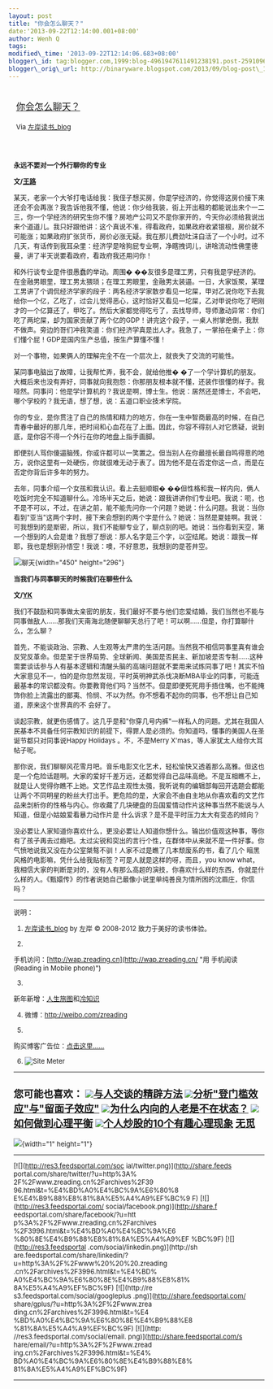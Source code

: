 ```yaml
--- 
layout: post 
title: "你会怎么聊天？" 
date:'2013-09-22T12:14:00.001+08:00' 
author: Wenh Q
tags:
modified\_time: '2013-09-22T12:14:06.683+08:00' 
blogger\_id: tag:blogger.com,1999:blog-4961947611491238191.post-2591096372879509769
blogger\_orig\_url: http://binaryware.blogspot.com/2013/09/blog-post\_1233.html
---
```

<div style="margin: 10px; padding: 5px;">

<div style="font-size: 18px;">

[你会怎么聊天？](http://zreading.cn.feedsportal.com/c/35042/f/647833/s/317d032b/sc/38/l/0L0Szreading0Bcn0Carchives0C39960Bhtml/story01.htm)

</div>

<div style="font-size: 13px;">

Via [左岸读书\_blog](http://www.zreading.cn/)

</div>

</div>

<div style="font-size: 13px; padding: 15px 0 10px 10px;">

**永远不要对一个外行聊你的专业**

**文/[王路](http://www.acfun.tv/a/ac489909)**

某天，老家一个大爷打电话给我：我侄子想买房，你是学经济的，你觉得这房价接下来还会不会再涨？我告诉他我不懂，他说：你少给我装，街上开出租的都能说出来个一二三，你一个学经济的研究生你不懂？房地产公司又不是你家开的，今天你必须给我说出来个道道儿。我只好跟他讲：这个真说不准，得看政府，如果政府收紧银根，房价就不可能涨；如果政府扩张货币，房价必涨无疑。我在那儿费劲吐沫白活了一个小时。过不几天，有话传到我耳朵里：经济学是啥狗屁专业啊，净瞎拽词儿，讲啥流动性佛里德曼，讲了半天说要看政府，看政府我还用问你！

和外行谈专业是件很愚蠢的举动。周围�
��友很多是理工男，只有我是学经济的。在金融男眼里，理工男太猥琐；在理工男眼里，金融男太装逼。一日，大家饭聚，某理工男讲了个调侃经济学家的段子：两名经济学家散步看见一坨屎，甲对乙说你吃下去我给你一个亿，乙吃了，过会儿觉得恶心，这时恰好又看见一坨屎，乙对甲说你吃了吧刚才的一个亿算还了，甲吃了。然后大家都觉得吃亏了，去找导师，导师激动异常：你们吃了两坨屎，却为国家贡献了两个亿的GDP！讲完这个段子，一桌人拊掌绝倒，我默不做声。旁边的哥们冲我笑道：你们经济学真是出人才。我急了，一掌拍在桌子上：你们懂个屁！GDP是国内生产总值，按生产算懂不懂！

对一个事物，如果俩人的理解完全不在一个层次上，就丧失了交流的可能性。

某同事电脑出了故障，让我帮忙弄，我不会，就给他推�
�了一个学计算机的朋友。大概后来也没有弄好，同事就向我抱怨：你那朋友根本就不懂，还装作很懂的样子。我哑然。同事问：他是学计算机的？我说是啊，博士生。他说：居然还是博士，不会吧，哪个学校的？我无语，想了想，说：五道口职业技术学院。

你的专业，是你贯注了自己的热情和精力的地方，你在一生中智商最高的时候，在自己青春中最好的那几年，把时间和心血花在了上面。因此，你容不得别人对它质疑，说到底，是你容不得一个外行在你的地盘上指手画脚。

即便别人骂你傻逼脑残，你或许都可以一笑置之。但当别人在你最擅长最自鸣得意的地方，说你这里有一处硬伤，你就很难无动于衷了。因为他不是在否定你这一点，而是在否定你背后许多年的努力。

去年，同事介绍一个女孩和我认识。看上去挺顺眼�
��但性格和我一样内向，俩人吃饭时完全不知道聊什么。冷场半天之后，她说：跟我讲讲你们专业吧。我说：呃，也不是不可以，不过，在讲之前，能不能先问你一个问题？她说：什么问题。我说：当你看到"亚当"这两个字时，接下来会想到的两个字是什么？她说：当然是夏娃啊。我说：可我想到的是斯密，所以，我们不能聊专业了，聊点别的吧。她说：当你看到天空，第一个想到的人会是谁？我想了想说：那人名字是三个字，以空结尾。她说：跟我一样耶，我也是想到孙悟空！我说：噢，不好意思，我想到的是苍井空。

![聊天](http://www.zreading.net/wp-content/uploads/2013/09/6b6.jpg){width="450"
height="296"}

**当我们与同事聊天的时候我们在聊些什么**

**文/[YK](http://www.bukaopu.com/2013/08/15/2484/)**

我们不鼓励和同事做太亲密的朋友，我们最好不要与他们恋爱结婚，我们当然也不能与同事做敌人……那我们天南海北随便聊聊天总行了吧！可以啊……但是，你打算聊什么，怎么聊？

首先，不能谈政治、宗教、人生观等太严肃的生活问题。当然我不相信同事里真有谁会反党反革命。但是至于世界局势、全球新闻、美国是否民主、新加坡是否专制……这种需要谈话参与人有基本逻辑和清醒头脑的高端问题就不要用来试炼同事了吧！其实不怕大家意见不一，怕的是你忽然发现，平时英明神武杀伐决断MBA毕业的同事，可能连最基本的常识都没有。你要教育他们吗？当然不。但是即便死死用手捂住嘴，也不能掩饰你脸上流露出的鄙夷、怜悯、不以为然。你不想看不起你的同事，也不想让自己知道，原来这个世界真的不
会好了。

谈起宗教，就更伤感情了。这几乎是和"你穿几号内裤"一样私人的问题。尤其在我国人民基本不具备任何宗教知识的前提下，得罪人是必须的。你知道吗，懂事的美国人在圣诞节都只对同事说Happy
Holidays 。不，不是Merry X'mas，等人家犹太人给你大耳帖子呢。

那你说，我们聊聊风花雪月吧。音乐电影文化艺术，轻松愉快又透着那么高雅。但这也是一个危险话题啊。大家的爱好千差万远，还都觉得自己品味高绝。不是互相瞧不上，就是让人觉得你瞧不上她。文艺作品主观性太强，我听说有的编辑部每回开选题会都能让两个不同明星的粉丝大打出手。更危险的是，大家会不由自主地从你喜欢看的文艺作品来剖析你的性格与内心。你收藏了几块硬盘的岛国爱情动作片这种事当然不能说与人知道，但是小姑娘爱看暴力动作片是
什么诉求？是不是平时压力太大有变态的倾向？

没必要让人家知道你喜欢什么，更没必要让人知道你想什么。输出价值观这种事，等你有了孩子再去过瘾吧。太过尖锐和突出的言行个性，在群体中从来就不是一件好事。你气愤地说我又没在办公室桀骜不驯！人家不过是瞧了几本颓废系的书，看了几个
暗黑风格的电影嘛，凭什么给我贴标签？可是人就是这样的呀，而且，you know
what，我相信大家的判断是对的，没有人有那么高超的演技，你喜欢什么样的东西，你就是什么样的人。《甄嬛传》的作者说她自己最像小说里单纯善良为情所困的沈眉庄，你信吗？


------------------------------------------------------------------------

说明：

1. [左岸读书\_blog](http://zreading.cn/) by 左岸 © 2008-2012
致力于美好的读书体验。

2.
手机访问：[http://wap.zreading.cn](http://wap.zreading.cn/ "用   手机阅读(Reading in Mobile phone)")

3.
新年新增：[人生旅图](http://www.zreading.net/ "人生旅图")和[冷知识](http://www.zreading.net/lenzhishi "冷知识")

4. 微博：<http://weibo.com/zreading>

5.
购买博客广告位：[点击这里……](http://www.zreading.cn/about#ad "看了会心动!")

6. ![Site Meter](http://s12.sitemeter.com/meter.asp?site=s12zxfclz)

  ------------------------------------------------------------------------------------------------------------------------------------------------------------------------------------------------------------------------------------------------------------
  **您可能也喜欢：**
  ![](http://static.wumii.cn/images/widget/widget_solidPoint.gif)[与人交谈的精辟方法](http://app.wumii.com/ext/redirect?url=http%3A%2F%2Fwww.zreading.cn%2Farchives%2F1044.html&from=http%3A%2F%2Fwww.zreading.cn%2Farchives%2F3996.html)
  ![](http://static.wumii.cn/images/widget/widget_solidPoint.gif)[分析"登门槛效应"与"留面子效应"](http://app.wumii.com/ext/redirect?url=http%3A%2F%2Fwww.zreading.cn%2Farchives%2F2374.html&from=http%3A%2F%2Fwww.zreading.cn%2Farchives%2F3996.html)
  ![](http://static.wumii.cn/images/widget/widget_solidPoint.gif)[为什么内向的人老是不在状态？](http://app.wumii.com/ext/redirect?url=http%3A%2F%2Fwww.zreading.cn%2Farchives%2F3%20%20%20530.html&from=http%3A%2F%2Fwww.zreading.cn%2Farchives%2F3996.html)
  ![](http://static.wumii.cn/images/widget/widget_solidPoint.gif)[如何做到心理平衡](http://app.wumii.com/ext/redirect?url=http%3A%2F%2Fwww.zreading.cn%2Farchives%2F1222.html&from=http%3A%2F%2Fwww.zreading.cn%2Farchives%2F3996.html)
  ![](http://static.wumii.cn/images/widget/widget_solidPoint.gif)[个人炒股的10个有趣心理现象](http://app.wumii.com/ext/redirect?url=http%3A%2F%2Fwww.zreading.cn%2Farchives%2F1559.html&from=http%3A%2F%2Fwww.zreading.cn%2Farchives%2F3996.html)
  [无觅](http://www.wumii.com/widget/relatedItems "无觅关联推荐")
  ------------------------------------------------------------------------------------------------------------------------------------------------------------------------------------------------------------------------------------------------------------

![](http://zreading.cn.feedsportal.com/c/35042/f/647833/s/317d032b/sc/38/mf.gif){width="1"
height="1"}

<div>

  ------------------------------------ ------------------------------------
  [![](http://res3.feedsportal.com/soc 
  ial/twitter.png)](http://share.feeds 
  portal.com/share/twitter/?u=http%3A% 
  2F%2Fwww.zreading.cn%2Farchives%2F39 
  96.html&t=%E4%BD%A0%E4%BC%9A%E6%80%8 
  E%E4%B9%88%E8%81%8A%E5%A4%A9%EF%BC%9 
  F) [![](http://res3.feedsportal.com/ 
  social/facebook.png)](http://share.f 
  eedsportal.com/share/facebook/?u=htt 
  p%3A%2F%2Fwww.zreading.cn%2Farchives 
  %2F3996.html&t=%E4%BD%A0%E4%BC%9A%E6 
  %80%8E%E4%B9%88%E8%81%8A%E5%A4%A9%EF 
  %BC%9F) [![](http://res3.feedsportal 
  .com/social/linkedin.png)](http://sh 
  are.feedsportal.com/share/linkedin/? 
  u=http%3A%2F%2Fwww%20%20%20.zreading 
  .cn%2Farchives%2F3996.html&t=%E4%BD% 
  A0%E4%BC%9A%E6%80%8E%E4%B9%88%E8%81% 
  8A%E5%A4%A9%EF%BC%9F) [![](http://re 
  s3.feedsportal.com/social/googleplus 
  .png)](http://share.feedsportal.com/ 
  share/gplus/?u=http%3A%2F%2Fwww.zrea 
  ding.cn%2Farchives%2F3996.html&t=%E4 
  %BD%A0%E4%BC%9A%E6%80%8E%E4%B9%88%E8 
  %81%8A%E5%A4%A9%EF%BC%9F) [![](http: 
  //res3.feedsportal.com/social/email. 
  png)](http://share.feedsportal.com/s 
  hare/email/?u=http%3A%2F%2Fwww.zread 
  ing.cn%2Farchives%2F3996.html&t=%E4% 
  BD%A0%E4%BC%9A%E6%80%8E%E4%B9%88%E8% 
  81%8A%E5%A4%A9%EF%BC%9F)             
  ------------------------------------ ------------------------------------

</div>

</div>
